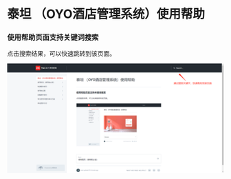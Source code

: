# 泰坦 （OYO酒店管理系统）使用帮助

### 使用帮助页面支持关键词搜索

点击搜索结果，可以快速跳转到该页面。

![](.gitbook/assets/image%20%28147%29.png)


